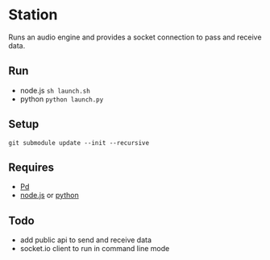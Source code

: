 Station
=======

Runs an audio engine and provides a socket connection to pass and receive data.

Run
---

  - node.js `sh launch.sh`
  - python `python launch.py`

Setup
-----

	git submodule update --init --recursive

Requires
--------
  - [Pd](http://crca.ucsd.edu/~msp/software.html)
  - [node.js](http://nodejs.org/) or [python](http://www.python.org/)

Todo
----

  - add public api to send and receive data
  - socket.io client to run in command line mode
